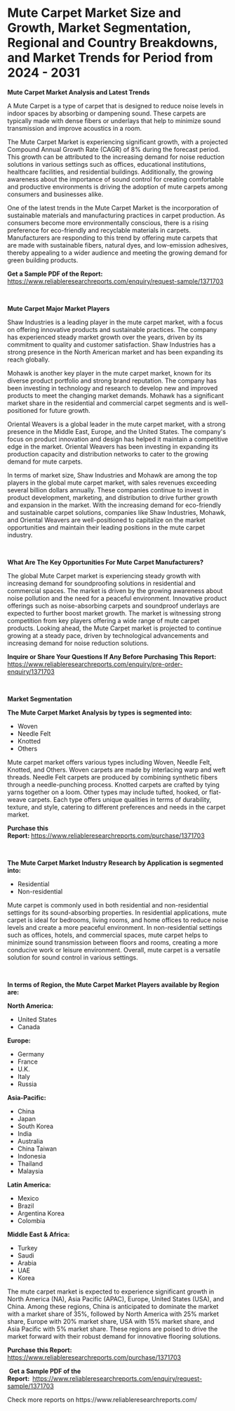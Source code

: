 <p><h1>Mute Carpet Market Size and Growth, Market Segmentation, Regional and Country Breakdowns, and Market Trends for Period from 2024 -  2031</h1></p><p><strong>Mute Carpet Market Analysis and Latest Trends</strong></p>
<p><p>A Mute Carpet is a type of carpet that is designed to reduce noise levels in indoor spaces by absorbing or dampening sound. These carpets are typically made with dense fibers or underlays that help to minimize sound transmission and improve acoustics in a room.</p><p>The Mute Carpet Market is experiencing significant growth, with a projected Compound Annual Growth Rate (CAGR) of 8% during the forecast period. This growth can be attributed to the increasing demand for noise reduction solutions in various settings such as offices, educational institutions, healthcare facilities, and residential buildings. Additionally, the growing awareness about the importance of sound control for creating comfortable and productive environments is driving the adoption of mute carpets among consumers and businesses alike.</p><p>One of the latest trends in the Mute Carpet Market is the incorporation of sustainable materials and manufacturing practices in carpet production. As consumers become more environmentally conscious, there is a rising preference for eco-friendly and recyclable materials in carpets. Manufacturers are responding to this trend by offering mute carpets that are made with sustainable fibers, natural dyes, and low-emission adhesives, thereby appealing to a wider audience and meeting the growing demand for green building products.</p></p>
<p><strong>Get a Sample PDF of the Report:&nbsp;</strong> <a href="https://www.reliableresearchreports.com/enquiry/request-sample/1371703">https://www.reliableresearchreports.com/enquiry/request-sample/1371703</a></p>
<p>&nbsp;</p>
<p><strong>Mute Carpet Major Market Players</strong></p>
<p><p>Shaw Industries is a leading player in the mute carpet market, with a focus on offering innovative products and sustainable practices. The company has experienced steady market growth over the years, driven by its commitment to quality and customer satisfaction. Shaw Industries has a strong presence in the North American market and has been expanding its reach globally.</p><p>Mohawk is another key player in the mute carpet market, known for its diverse product portfolio and strong brand reputation. The company has been investing in technology and research to develop new and improved products to meet the changing market demands. Mohawk has a significant market share in the residential and commercial carpet segments and is well-positioned for future growth.</p><p>Oriental Weavers is a global leader in the mute carpet market, with a strong presence in the Middle East, Europe, and the United States. The company's focus on product innovation and design has helped it maintain a competitive edge in the market. Oriental Weavers has been investing in expanding its production capacity and distribution networks to cater to the growing demand for mute carpets.</p><p>In terms of market size, Shaw Industries and Mohawk are among the top players in the global mute carpet market, with sales revenues exceeding several billion dollars annually. These companies continue to invest in product development, marketing, and distribution to drive further growth and expansion in the market. With the increasing demand for eco-friendly and sustainable carpet solutions, companies like Shaw Industries, Mohawk, and Oriental Weavers are well-positioned to capitalize on the market opportunities and maintain their leading positions in the mute carpet industry.</p></p>
<p>&nbsp;</p>
<p><strong>What Are The Key Opportunities For Mute Carpet Manufacturers?</strong></p>
<p><p>The global Mute Carpet market is experiencing steady growth with increasing demand for soundproofing solutions in residential and commercial spaces. The market is driven by the growing awareness about noise pollution and the need for a peaceful environment. Innovative product offerings such as noise-absorbing carpets and soundproof underlays are expected to further boost market growth. The market is witnessing strong competition from key players offering a wide range of mute carpet products. Looking ahead, the Mute Carpet market is projected to continue growing at a steady pace, driven by technological advancements and increasing demand for noise reduction solutions.</p></p>
<p><strong>Inquire or Share Your Questions If Any Before Purchasing This Report:</strong> <a href="https://www.reliableresearchreports.com/enquiry/pre-order-enquiry/1371703">https://www.reliableresearchreports.com/enquiry/pre-order-enquiry/1371703</a></p>
<p>&nbsp;</p>
<p><strong>Market Segmentation</strong></p>
<p><strong>The Mute Carpet Market Analysis by types is segmented into:</strong></p>
<p><ul><li>Woven</li><li>Needle Felt</li><li>Knotted</li><li>Others</li></ul></p>
<p><p>Mute carpet market offers various types including Woven, Needle Felt, Knotted, and Others. Woven carpets are made by interlacing warp and weft threads. Needle Felt carpets are produced by combining synthetic fibers through a needle-punching process. Knotted carpets are crafted by tying yarns together on a loom. Other types may include tufted, hooked, or flat-weave carpets. Each type offers unique qualities in terms of durability, texture, and style, catering to different preferences and needs in the carpet market.</p></p>
<p><strong>Purchase this Report:&nbsp;</strong><a href="https://www.reliableresearchreports.com/purchase/1371703">https://www.reliableresearchreports.com/purchase/1371703</a></p>
<p>&nbsp;</p>
<p><strong>The Mute Carpet Market Industry Research by Application is segmented into:</strong></p>
<p><ul><li>Residential</li><li>Non-residential</li></ul></p>
<p><p>Mute carpet is commonly used in both residential and non-residential settings for its sound-absorbing properties. In residential applications, mute carpet is ideal for bedrooms, living rooms, and home offices to reduce noise levels and create a more peaceful environment. In non-residential settings such as offices, hotels, and commercial spaces, mute carpet helps to minimize sound transmission between floors and rooms, creating a more conducive work or leisure environment. Overall, mute carpet is a versatile solution for sound control in various settings.</p></p>
<p>&nbsp;</p>
<p><strong>In terms of Region, the Mute Carpet Market Players available by Region are:</strong></p>
<p>
    <p> <strong> North America: </strong>
        <ul>
            <li>United States</li>
            <li>Canada</li>
        </ul>
        </p> 
    <p> <strong> Europe: </strong>
        <ul>
            <li>Germany</li>
            <li>France</li>
            <li>U.K.</li>
            <li>Italy</li>
            <li>Russia</li>
        </ul>
        </p> 
    <p> <strong> Asia-Pacific: </strong>
        <ul>
            <li>China</li>
            <li>Japan</li>
            <li>South Korea</li>
            <li>India</li>
            <li>Australia</li>
            <li>China Taiwan</li>
            <li>Indonesia</li>
            <li>Thailand</li>
            <li>Malaysia</li>
        </ul>
        </p> 
    <p> <strong> Latin America: </strong>
        <ul>
            <li>Mexico</li>
            <li>Brazil</li>
            <li>Argentina Korea</li>
            <li>Colombia</li>
        </ul>
        </p> 
    <p> <strong> Middle East & Africa: </strong>
        <ul>
            <li>Turkey</li>
            <li>Saudi</li>
            <li>Arabia</li>
            <li>UAE</li>
            <li>Korea</li>
        </ul>
    </p>
    </p>
<p><p>The mute carpet market is expected to experience significant growth in North America (NA), Asia Pacific (APAC), Europe, United States (USA), and China. Among these regions, China is anticipated to dominate the market with a market share of 35%, followed by North America with 25% market share, Europe with 20% market share, USA with 15% market share, and Asia Pacific with 5% market share. These regions are poised to drive the market forward with their robust demand for innovative flooring solutions.</p></p>
<p><strong>Purchase this Report: </strong><a href="https://www.reliableresearchreports.com/purchase/1371703">https://www.reliableresearchreports.com/purchase/1371703</a></p>
<p>&nbsp;<strong>Get a Sample PDF of the Report:&nbsp;&nbsp;</strong><a href="https://www.reliableresearchreports.com/enquiry/request-sample/1371703">https://www.reliableresearchreports.com/enquiry/request-sample/1371703</a></p>
<p><strong></strong></p>
<p>Check more reports on https://www.reliableresearchreports.com/</p>